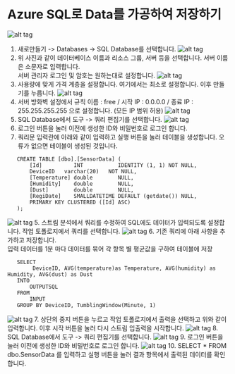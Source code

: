 # Azure SQL로 Data를 가공하여 저장하기

   ![alt tag](https://github.com/janghe11/IoT_Hands-On-Lab/blob/master/pictures/308_Database_001.png)
1. 새로만들기 -> Databases -> SQL Database를 선택합니다.
   ![alt tag](https://github.com/janghe11/IoT_Hands-On-Lab/blob/master/pictures/308_Database_002.png)
2. 위 사진과 같이 데이터베이스 이름과 리소스 그룹, 서버 등을 선택합니다. 서버 이름은 소문자로 입력합니다.<br />
   서버 관리자 로그인 및 암호는 원하는대로 설정합니다.
   ![alt tag](https://github.com/janghe11/IoT_Hands-On-Lab/blob/master/pictures/308_Database_003.png)
3. 사용량에 맞게 가격 계층을 설정합니다. 여기에서는 최소로 설정합니다. 이후 만들기를 누릅니다.
   ![alt tag](https://github.com/janghe11/IoT_Hands-On-Lab/blob/master/pictures/308_Database_004.png)
4. 서버 방화벽 설정에서 규칙 이름 : free / 시작 IP : 0.0.0.0 / 종료 IP : 255.255.255.255 으로 설정합니다. (모든 IP 범위 허용)
   ![alt tag](https://github.com/janghe11/IoT_Hands-On-Lab/blob/master/pictures/308_Database_008.png)
5. SQL Database에서 도구 -> 쿼리 편집기를 선택합니다.
   ![alt tag](https://github.com/janghe11/IoT_Hands-On-Lab/blob/master/pictures/308_Database_009.png)
6. 로그인 버튼을 눌러 이전에 생성한 ID와 비밀번호로 로그인 합니다.
7. 쿼리문 입력란에 아래와 같이 입력하고 실행 버튼을 눌러 테이블을 생성합니다. 오류가 없으면 테이블이 생성된 것입니다.
~~~
   CREATE TABLE [dbo].[SensorData] (
       [Id]          INT           IDENTITY (1, 1) NOT NULL,
	   DeviceID	  varchar(20)	NOT NULL,
       [Temperature] double        NULL,
       [Humidity]    double        NULL,
       [Dust]        double        NULL,
       [RegiDate]    SMALLDATETIME DEFAULT (getdate()) NULL,
       PRIMARY KEY CLUSTERED ([Id] ASC)
   );
~~~
   ![alt tag](https://github.com/janghe11/IoT_Hands-On-Lab/blob/master/pictures/308_Database_005.png)
5. 스트림 분석에서 쿼리를 수정하여 SQL에도 데이터가 입력되도록 설정합니다. 작업 토폴로지에서 쿼리를 선택합니다.
   ![alt tag](https://github.com/janghe11/IoT_Hands-On-Lab/blob/master/pictures/308_Database_006.png)
6. 기존 쿼리에 아래 사항을 추가하고 저장합니다.<br />
   입력 데이터를 1분 마다 데이터를 묶어 각 항목 별 평균값을 구하여 테이블에 저장
~~~
   SELECT
        DeviceID, AVG(temperature)as Temperature, AVG(humidity) as Humidity, AVG(dust) as Dust
   INTO
       OUTPUTSQL
   FROM
       INPUT
   GROUP BY DeviceID, TumblingWindow(Minute, 1)
~~~
   ![alt tag](https://github.com/janghe11/IoT_Hands-On-Lab/blob/master/pictures/308_Database_007.png)
7. 상단의 중지 버튼을 누르고 작업 토폴로지에서 출력을 선택하고 위와 같이 입력합니다. 이후 시작 버튼을 눌러 다시 스트림 입출력을 시작합니다.
   ![alt tag](https://github.com/janghe11/IoT_Hands-On-Lab/blob/master/pictures/308_Database_008.png)
8. SQL Database에서 도구 -> 쿼리 편집기를 선택합니다.
   ![alt tag](https://github.com/janghe11/IoT_Hands-On-Lab/blob/master/pictures/308_Database_009.png)
9. 로그인 버튼을 눌러 이전에 생성한 ID와 비밀번호로 로그인 합니다.
   ![alt tag](https://github.com/janghe11/IoT_Hands-On-Lab/blob/master/pictures/308_Database_010.png)
10. SELECT * FROM dbo.SensorData 를 입력하고 실행 버튼을 눌러 결과 항목에서 출력된 데이터를 확인합니다.
